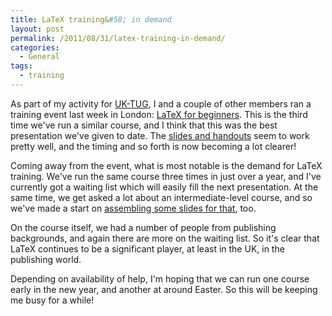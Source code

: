```yaml
---
title: LaTeX training&#58; in demand
layout: post
permalink: /2011/08/31/latex-training-in-demand/
categories:
  - General
tags:
  - training
---
```

As part of my activity for [UK-TUG](http://uk.tug.org), I and a couple of other members ran a training event last week in London: [LaTeX for beginners](http://uk.tug.org/2011/07/12/latex-for-beginners-course-26th-august-2011-uea-london/). This is the third time we've run a similar course, and I think that this was the best presentation we've given to date. The [slides and handouts](https://github.com/uktug/latex-beginners-course) seem to work pretty well, and the timing and so forth is now becoming a lot clearer!

Coming away from the event, what is most notable is the demand for LaTeX training. We've run the same course three times in just over a year, and I've currently got a waiting list which will easily fill the next presentation. At the same time, we get asked a lot about an intermediate-level course, and so we've made a start on [assembling some slides for that](https://github.com/uktug/latex-intermediate-course), too.

On the course itself, we had a number of people from publishing backgrounds, and again there are more on the waiting list. So it's clear that LaTeX continues to be a significant player, at least in the UK, in the publishing world.

Depending on availability of help, I'm hoping that we can run one course early in the new year, and another at around Easter. So this will be keeping me busy for a while!
